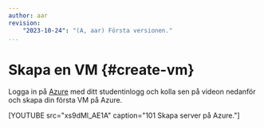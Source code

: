 ```yaml
---
author: aar
revision:
    "2023-10-24": "(A, aar) Första versionen."
...
```

Skapa en VM {#create-vm}
=======================

Logga in på [Azure](https://portal.azure.com/#home) med ditt studentinlogg och kolla sen på videon nedanför och skapa din första VM på Azure.

[YOUTUBE src="xs9dMl_AE1A" caption="101 Skapa server på Azure."]
